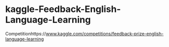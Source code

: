 # kaggle-Feedback-English-Language-Learning
Competitionhttps://www.kaggle.com/competitions/feedback-prize-english-language-learning

